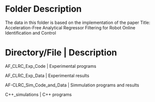 #  Folder Description 
The data in this folder is based on the implementation of the paper
Title: Acceleration-Free Analytical Regressor Filtering for Robot Online Identification and Control


# Directory/File  | Description

AF_CLRC_Exp_Code | Experimental programs

AF_CLRC_Exp_Data	| Experimental results 

AF-CLRC_Sim_Code_and_Data | Simmulation programs and results

C++_simulations   |  C++ programs
